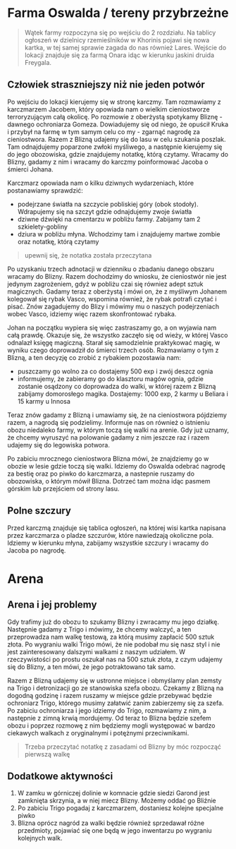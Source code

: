 # Farma Oswalda / tereny przybrzeżne

> Wątek farmy rozpoczyna się po wejściu do 2 rozdziału. Na tablicy ogłoszeń w dzielnicy rzemieślników w Khorinis pojawi się nowa kartka, w tej samej sprawie zagada do nas również Lares. Wejście do lokacji znajduje się za farmą Onara idąc w kierunku jaskini druida Freygala.

## Człowiek straszniejszy niż nie jeden potwór

Po wejściu do lokacji kierujemy się w stronę karczmy. Tam rozmawiamy z karczmarzem Jacobem, który opowiada nam o wielkim cieniostworze terroryzującym całą okolicę. Po rozmowie z oberżystą spotykamy Bliznę - dawnego ochroniarza Gomeza. Dowiadujemy się od niego, że opuścił Kruka i przybył na farmę w tym samym celu co my - zgarnąć nagrodę za cieniostwora. Razem z Blizną udajemy się do lasu w celu szukania poszlak. Tam odnajdujemy poparzone zwłoki myśliwego, a następnie kierujemy się do jego obozowiska, gdzie znajdujemy notatkę, którą czytamy. Wracamy do Blizny, gadamy z nim i wracamy do karczmy poinformować Jacoba o śmierci Johana.

Karczmarz opowiada nam o kilku dziwnych wydarzeniach, które postanawiamy sprawdzić:

- podejrzane światła na szczycie pobliskiej góry (obok stodoły). Wdrapujemy się na szczyt gdzie odnajdujemy zwoje światła
- dziwne dźwięki na cmentarzu w pobliżu farmy. Zabijamy tam 2 szkielety-gobliny
- dziura w pobliżu młyna. Wchodzimy tam i znajdujemy martwe zombie oraz notatkę, którą czytamy
> upewnij się, że notatka została przeczytana

Po uzyskaniu trzech adnotacji w dzienniku o zbadaniu danego obszaru wracamy do Blizny. Razem dochodzimy do wniosku, że cieniostwór nie jest jedynym zagrożeniem, gdyż w pobliżu czai się równiez adept sztuk magicznych. Gadamy teraz z oberżystą i mówi on, że z myśliwym Johanem kolegował się rybak Vasco, wspomina również, że rybak potrafi czytać i pisać. Znów zagadujemy do Blizy i mówimy mu o naszych podejrzeniach wobec Vasco, idziemy więc razem skonfrontować rybaka.

Johan na początku wypiera się więc zastraszamy go, a on wyjawia nam całą prawdę. Okazuje się, że wszystko zaczęło się od wieży, w której Vasco odnalazł księgę magiczną. Starał się samodzielnie praktykować magię, w wyniku czego doprowadził do śmierci trzech osób. Rozmawiamy o tym z Blizną, a ten decyzję co zrobić z rybakiem pozostawia nam:

- puszczamy go wolno za co dostajemy 500 exp i zwój deszcz ognia
- informujemy, że zabieramy go do klasztoru magów ognia, gdzie zostanie osądzony co doprowadza do walki, w której razem z Blizną zabijamy domorosłego magika. Dostajemy: 1000 exp, 2 karmy u Beliara i 15 karmy u Innosa

Teraz znów gadamy z Blizną i umawiamy się, że na cieniostwora pójdziemy razem, a nagrodą się podzielimy. Informuje nas on również o istnieniu obozu niedaleko farmy, w którym toczą się walki na arenie. Gdy już uznamy, że chcemy wyruszyć na polowanie gadamy z nim jeszcze raz i razem udajemy się do legowiska potwora. 

Po zabiciu mrocznego cieniostwora Blizna mówi, że znajdziemy go w obozie w lesie gdzie toczą się walki. Idziemy do Oswalda odebrać nagrodę za bestię oraz po piwko do karczmarza, a nastepnie ruszamy do obozowiska, o którym mówił Blizna. Dotrzeć tam można idąc pasmem górskim lub przejściem od strony lasu.

## Polne szczury

Przed karczmą znajduje się tablica ogłoszeń, na której wisi kartka napisana przez karczmarza o pladze szczurów, które nawiedzają okoliczne pola. Idziemy w kierunku młyna, zabijamy wszystkie szczury i wracamy do Jacoba po nagrodę.

# Arena

## Arena i jej problemy

Gdy trafimy już do obozu to szukamy Blizny i zwracamy mu jego działkę. Następnie gadamy z Trigo i mówimy, że chcemy walczyć, a ten przeprowadza nam walkę testową, za którą musimy zapłacić 500 sztuk złota. Po wygraniu walki Trigo mówi, że nie podobał mu się nasz styl i nie jest zainteresowany dalszymi walkami z naszym udziałem. W rzeczywistości po prostu oszukał nas na 500 sztuk złota, z czym udajemy się do Blizny, a ten mówi, że jego potraktowano tak samo.

Razem z Blizną udajemy się w ustronne miejsce i obmyślamy plan zemsty na Trigo i detronizacji go ze stanowiska szefa obozu. Czekamy z Blizną na dogodną godzinę i razem ruszamy w miejsce gdzie przebywać będzie ochroniarz Trigo, którego musimy załatwić zanim zabierzemy się za szefa. Po zabiciu ochroniarza i jego idziemy do Trigo, rozmawiamy z nim, a następnie z zimną krwią mordujemy. Od teraz to Blizna będzie szefem obozu i poprzez rozmowę z nim będziemy mogli występować w bardzo ciekawych walkach z oryginalnymi i potężnymi przeciwnikami.

> Trzeba przeczytać notatkę z zasadami od Blizny by móc rozpocząć pierwszą walkę

## Dodatkowe aktywności

1. W zamku w górniczej dolinie w komnacie gdzie siedzi Garond jest zamknięta skrzynia, a w niej miecz Blizny. Możemy oddać go Bliźnie
2. Po zabiciu Trigo pogadaj z karczmarzem, dostaniesz kolejne specjalne piwko
3. Blizna oprócz nagród za walki będzie również sprzedawał różne przedmioty, pojawiać się one będą w jego inwentarzu po wygraniu kolejnych walk. 
